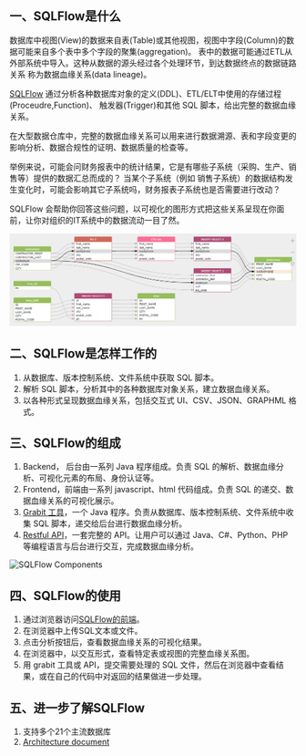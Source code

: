 ## 一、SQLFlow是什么

数据库中视图(View)的数据来自表(Table)或其他视图，视图中字段(Column)的数据可能来自多个表中多个字段的聚集(aggregation)。
表中的数据可能通过ETL从外部系统中导入。这种从数据的源头经过各个处理环节，到达数据终点的数据链路关系
称为数据血缘关系(data lineage)。

[SQLFlow](https://sqlflow.gudusoft.com/) 通过分析各种数据库对象的定义(DDL)、ETL/ELT中使用的存储过程(Proceudre,Function)、
触发器(Trigger)和其他 SQL 脚本，给出完整的数据血缘关系。


在大型数据仓库中，完整的数据血缘关系可以用来进行数据溯源、表和字段变更的影响分析、数据合规性的证明、数据质量的检查等。

举例来说，可能会问财务报表中的统计结果，它是有哪些子系统（采购、生产、销售等）提供的数据汇总而成的？
当某个子系统（例如 销售子系统）的数据结构发生变化时，可能会影响其它子系统吗，财务报表子系统也是否需要进行改动？

SQLFlow 会帮助你回答这些问题，以可视化的图形方式把这些关系呈现在你面前，让你对组织的IT系统中的数据流动一目了然。

![SQLFlow Introduce](images/sqlflow_introduce1.png)

## 二、SQLFlow是怎样工作的

1. 从数据库、版本控制系统、文件系统中获取 SQL 脚本。
2. 解析 SQL 脚本，分析其中的各种数据库对象关系，建立数据血缘关系。
3. 以各种形式呈现数据血缘关系，包括交互式 UI、CSV、JSON、GRAPHML 格式。

## 三、SQLFlow的组成

1. Backend， 后台由一系列 Java 程序组成。负责 SQL 的解析、数据血缘分析、可视化元素的布局、身份认证等。
2. Frontend，前端由一系列 javascript、html 代码组成。负责 SQL 的递交、数据血缘关系的可视化展示。
3. [Grabit 工具](https://www.gudusoft.com/grabit/)，一个 Java 程序。负责从数据库、版本控制系统、文件系统中收集 SQL 脚本，递交给后台进行数据血缘分析。
4. [Restful API](https://github.com/sqlparser/sqlflow_public/tree/master/api)，一套完整的 API。让用户可以通过 Java、C#、Python、PHP 等编程语言与后台进行交互，完成数据血缘分析。

![SQLFlow Components](https://github.com/sqlparser/sqlflow_public/raw/master/sqlflow_components.png)

## 四、SQLFlow的使用

1. 通过浏览器访问[SQLFlow的前端](https://gudusoft.com/sqlflow/#/)。
2. 在浏览器中上传SQL文本或文件。
3. 点击分析按钮后，查看数据血缘关系的可视化结果。
4. 在浏览器中，以交互形式，查看特定表或视图的完整血缘关系图。
5. 用 grabit 工具或 API，提交需要处理的 SQL 文件，然后在浏览器中查看结果，或在自己的代码中对返回的结果做进一步处理。

## 五、进一步了解SQLFlow
1. 支持多个21个主流数据库
2. [Architecture document](sqlflow_architecture.md)
